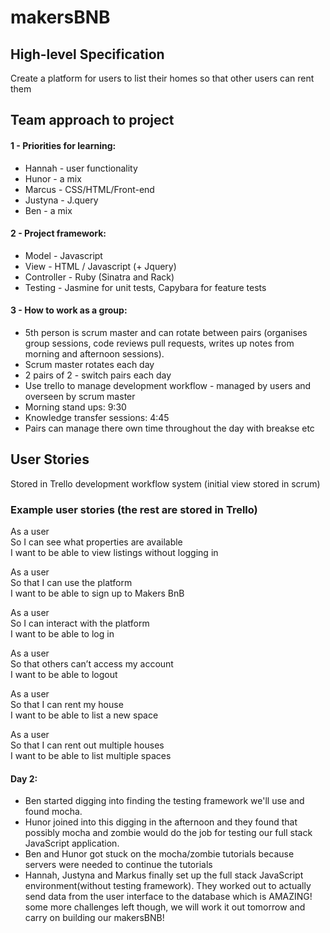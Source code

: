 # makersBNB

High-level Specification
--------

Create a platform for users to list their homes so that other users can rent them


Team approach to project
--------

#### 1 - Priorities for learning:
* Hannah - user functionality
* Hunor - a mix
* Marcus - CSS/HTML/Front-end
* Justyna - J.query
* Ben - a mix

#### 2 - Project framework:
* Model - Javascript
* View - HTML / Javascript (+ Jquery)
* Controller - Ruby (Sinatra and Rack)
* Testing - Jasmine for unit tests, Capybara for feature tests

#### 3 - How to work as a group:
* 5th person is scrum master and can rotate between pairs (organises group sessions, code reviews pull requests, writes up notes from morning and afternoon sessions).
* Scrum master rotates each day
* 2 pairs of 2 - switch pairs each day
* Use trello to manage development workflow - managed by users and overseen by scrum master
* Morning stand ups: 9:30
* Knowledge transfer sessions: 4:45
* Pairs can manage there own time throughout the day with breakse etc

User Stories
--------
Stored in Trello development workflow system (initial view stored in scrum)

### Example user stories (the rest are stored in Trello)

As a user    
So I can see what properties are available   
I want to be able to view listings without logging in   

As a user     
So that I can use the platform      
I want to be able to sign up to Makers BnB     

As a user   
So I can interact with the platform    
I want to be able to log in   

As a user   
So that others can’t access my account      
I want to be able to logout   

As a user     
So that I can rent my house    
I want to be able to list a new space   

As a user   
So that I can rent out multiple houses    
I want to be able to list multiple spaces   


#### Day 2:

* Ben started digging into finding the testing framework we'll use and found mocha.
* Hunor joined into this digging in the afternoon and they found that possibly mocha and zombie would do the job for testing our full stack JavaScript application.
* Ben and Hunor got stuck on the mocha/zombie tutorials because servers were needed to continue the tutorials
* Hannah, Justyna and Markus finally set up the full stack JavaScript environment(without testing framework). They worked out to actually send data from the user interface to the database which is AMAZING! some more challenges left though, we will work it out tomorrow and carry on building our makersBNB!
